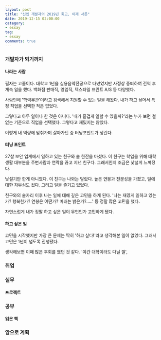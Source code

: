 ```yaml
---
layout: post
title: "신입 개발자의 2019년 회고, 이제 서른"
date: 2019-12-15 02:00:00
category: 
- essay
tag: 
- essay
comments: true
---
```




### 개발자가 되기까지
#### 나라는 사람
필자는 고졸이다. 대학교 1년을 실용음악전공으로 다녔었지만 사정상 중퇴하여 전역 후 계속 일을 했다. 백화점 판매직, 영업직, 텍스타일 프린트 A/S 등 다양했다.

사람인에 '학력무관'이라고 검색해서 지원할 수 있는 일을 해왔다. 내가 하고 싶어서 특정 직업을 선택한 적은 없었다.

그렇다고 아무 일이나 한 것은 아니다. '내가 즐겁게 일할 수 있을까?'라는 누가 보면 철없는 기준으로 직업을 선택했다. 그렇다고 재밌지는 않았다.

이렇게 내 역량에 맞춰가며 살아가던 중 터닝포인트가 생긴다.

#### 터닝 포인트
27살 보안 업계에서 일하고 있는 친구와 술 한잔을 마셨다. 이 친구는 학업을 위해 대학생활 대부분을 주변사람과 연락을 끊고 지낸 친구다. 그래서인지 조금은 낯설게 느껴졌다.

낯설기만 한게 아니였다. 이 친구는 나와는 달랐다. 높은 연봉과 전문성을 가졌고, 일에 대한 자부심도 컸다. 그리고 일을 즐기고 있었다.

친구와의 술자리 이후 나는 일에 대해 깊은 고민을 하게 된다. '나는 재밌게 일하고 있는가? 행복한가? 연봉은 어떤가? 미래는 밝은가?.....' 등 정말 많은 고민을 했다.

자연스럽게 내가 정말 하고 싶은 일이 무언인가 고민하게 됐다.

#### 하고 싶은 일
고민을 시작했지만 가장 큰 문제는 딱히 '하고 싶다!'라고 생각해본 일이 없었다. 그래서 고민은 1년이 넘도록 진행됐다.

생각해보면 이때 많은 후회를 했던 것 같다. '야간 대학이라도 다닐 껄',





### 취업

### 실무
#### 프로젝트

### 공부
#### 읽은 책

### 앞으로 계획
